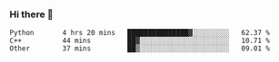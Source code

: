 ### Hi there 👋

<!--START_SECTION:waka-->

```text
Python       4 hrs 20 mins   ███████████████▓░░░░░░░░░   62.37 %
C++          44 mins         ██▓░░░░░░░░░░░░░░░░░░░░░░   10.71 %
Other        37 mins         ██▒░░░░░░░░░░░░░░░░░░░░░░   09.01 %
```

<!--END_SECTION:waka-->

